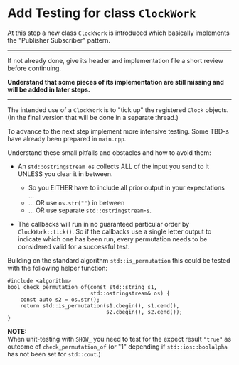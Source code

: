 # Add Testing for class `ClockWork`

At this step a new class `ClockWork` is introduced which
basically implements the "Publisher Subscriber" pattern.

* * * * *

If not already done, give its header and implementation file
a short review before continuing.

**Understand that some pieces of its implementation are
still missing and will be added in later steps.**

* * * * *

The intended use of a `ClockWork` is to "tick up" the
registered `Clock` objects. (In the final version that will
be done in a separate thread.)

To advance to the next step implement more intensive
testing. Some TBD-s have already been prepared in
`main.cpp`.

Understand these small pitfalls and obstacles and how to
avoid them:

- An `std::ostringstream os` collects ALL of the input you
  send to it UNLESS you clear it in between.
  - So you EITHER have to include all prior output in your
    expectations …
  - … OR use `os.str("")` in between
  - … OR use separate `std::ostringstream`-s.

- The callbacks will run in no guaranteed particular order
  by `ClockWork::tick()`. So if the callbacks use a single
  letter output to indicate which one has been run, every
  permutation needs to be considered valid for a successful
  test.

Building on the standard algorithm `std::is_permutation` this
could be tested with the following helper function:

```
#include <algorithm>
bool check_permutation_of(const std::string s1,
                          std::ostringstream& os) {
    const auto s2 = os.str();
    return std::is_permutation(s1.cbegin(), s1.cend(),
                               s2.cbegin(), s2.cend());
}
```

**NOTE:**\
When unit-testing with `SHOW_` you need to test for the
expect result `"true"` as outcome of `check_permutation_of`
(or "1" depending if `std::ios::boolalpha` has not been set
for `std::cout`.)
